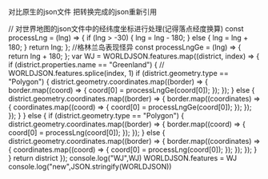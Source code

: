 对比原生的json文件
把转换完成的json重新引用

// 对世界地图的json文件中的经纬度坐标进行处理(记得落点经度换算)
const processLng = (lng) => {
  if (lng > -30) {
    lng = lng - 180;
  } else {
    lng = lng + 180;
  }
  return lng;
};
//格林兰岛表现怪异
const processLngGe = (lng) => {
  return lng + 180;
};
var WJ = WORLDJSON.features.map((district, index) => {
  if (district.properties.name == "Greenland") {
    // WORLDJSON.features.splice(index, 1)
    if (district.geometry.type == "Polygon") {
      district.geometry.coordinates.map((border) => {
        border.map((coord) => {
          coord[0] = processLngGe(coord[0]);
        });
      });
    } else {
      district.geometry.coordinates.map((border) => {
        border.map((coordinates) => {
          coordinates.map((coord) => {
            coord[0] = processLngGe(coord[0]);
          });
        });
      });
    }
  } else {
    if (district.geometry.type == "Polygon") {
      district.geometry.coordinates.map((border) => {
        border.map((coord) => {
          coord[0] = processLng(coord[0]);
        });
      });
    } else {
      district.geometry.coordinates.map((border) => {
        border.map((coordinates) => {
          coordinates.map((coord) => {
            coord[0] = processLng(coord[0]);
          });
        });
      });
    }
  }
  return district
});
console.log("WJ",WJ)
WORLDJSON.features = WJ
console.log("new",JSON.stringify(WORLDJSON))